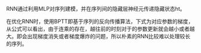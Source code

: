 RNN通过利用MLP对序列建模，并在序列间的隐藏层神经元传递隐藏状态ht。

在优化RNN时，使用BPTT即基于序列的反向传播算法，下式为对应参数的梯度，从公式可以看出，由于连乘的存在，越往前的时刻对于的参数更新就会越小或者越大。即会出现梯度消失或者梯度爆炸的问题，所以朴素的RNN比较难以处理较长的序列。